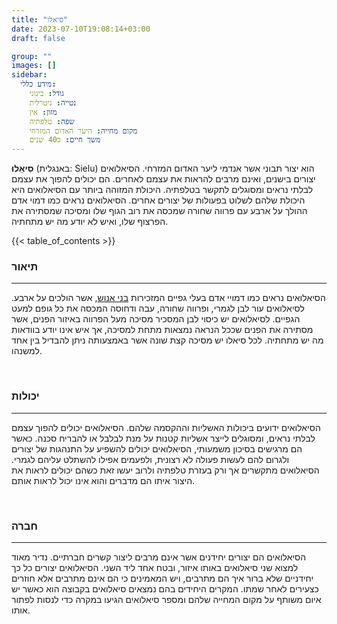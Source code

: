 ```yaml
---
title: "סיאלו"
date: 2023-07-10T19:08:14+03:00
draft: false

group: ""
images: []
sidebar:
  מידע כללי:
    גודל: בינוני
    נטייה: ניטרלית
    מזון: אין
    שפה: טלפתיה
    מקום מחייה: היער האדום המזרחי
    משך חיים: כ40 שנים
---
```


**סִיאֵלוּ** (באנגלית: Sielu) הוא יצור תבוני אשר אנדמי ליער האדום המזרחי. הסיאלואים יצורים בישנים, ואינם מרבים להראות את עצמם לאחרים. הם יכולים להפוך את עצמם לבלתי נראים ומסוגלים לתקשר בטלפתיה. היכולת המזוהה ביותר עם הסיאלואים היא היכולת שלהם לשלוט בפעולות של יצורים אחרים. הסיאלואים נראים כמו דמוי אדם ההולך על ארבע עם פרווה שחורה שמכסה את רוב הגוף שלו ומסיכה שמסתירה את הפרצוף שלו, ואיש לא יודע מה יש מתחתיה.

{{< table_of_contents >}}

### תיאור

---

הסיאלואים נראים כמו דמויי אדם בעלי גפיים המזכירות [בני אנוש](../../races/human), אשר הולכים על ארבע. לסיאלואים עור לבן לגמרי, ופרווה שחורה, עבה ודחוסה המכסה את כל גופם למעט הגפיים. לסיאלואים יש כיסוי לבן המסכיר מסיכה מעל הפרווה באיזור הפנים, אשר מסתירה את הפנים שככל הנראה נמצאות מתחת למסיכה, אך איש אינו יודע בוודאות מה יש מתחתיה. לכל סיאלו יש מסיכה קצת שונה אשר באמצעותה ניתן להבדיל בין אחד למשנהו.

&nbsp;

### יכולות

---

הסיאלואים ידועים ביכולות האשליות וההקסמה שלהם. הסיאלואים יכולים להפוך עצמם לבלתי נראים, ומסוגלים לייצר אשליות קטנות על מנת לבלבל או להבריח סכנה. כאשר הם מרגישים בסיכון משמעותי, הסיאלואים יכולים להשפיע על התנהגות של יצורים ולגרום להם לעשות פעולה לא רצונית, ולפעמים אפילו להשתלט עליהם לגמרי. הסיאלואים מתקשרים אך ורק בעזרת טלפתיה ולרוב יעשו זאת כשהם יכולים לראות את היצור איתו הם מדברים והוא אינו יכול לראות אותם.

&nbsp;

### חברה

---

הסיאלואים הם יצורים יחידנים אשר אינם מרבים ליצור קשרים חברתיים. נדיר מאוד למצוא שני סיאלואים באותו איזור, ובטח אחד ליד השני. הסיאלואים יצורים כל כך יחידניים שלא ברור איך הם מתרבים, ויש המאמינים כי הם אינם מתרבים אלא חוזרים כצעירים לאחר שמתו. המקרים היחידים בהם נמצאים סיאלואים בקבוצה הוא כאשר יש איום משותף על מקום המחייה שלהם ומספר סיאלואים הגיעו במקרה כדי לנסות לפתור אותו.
